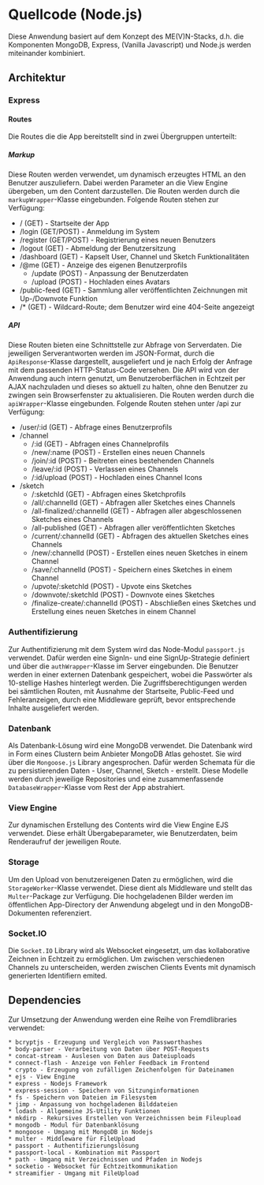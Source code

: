 # Quellcode (Node.js)

Diese Anwendung basiert auf dem Konzept des ME(V)N-Stacks, d.h. die Komponenten MongoDB, Express, (Vanilla Javascript) und Node.js werden miteinander kombiniert.

## Architektur

### Express

#### Routes

Die Routes die die App bereitstellt sind in zwei Übergruppen unterteilt:

##### Markup

Diese Routen werden verwendet, um dynamisch erzeugtes HTML an den Benutzer auszuliefern.
Dabei werden Parameter an die View Engine übergeben, um den Content darzustellen. Die Routen werden durch die `markupWrapper`-Klasse eingebunden. Folgende Routen stehen zur Verfügung:

* / (GET) - Startseite der App
* /login (GET/POST) - Anmeldung im System
* /register (GET/POST) - Registrierung eines neuen Benutzers
* /logout (GET) - Abmeldung der Benutzersitzung
* /dashboard (GET) - Kapselt User, Channel und Sketch Funktionalitäten
* /@me (GET) - Anzeige des eigenen Benutzerprofils
    * /update (POST) - Anpassung der Benutzerdaten
    * /upload (POST) - Hochladen eines Avatars
* /public-feed (GET) - Sammlung aller veröffentlichten Zeichnungen mit Up-/Downvote Funktion
* /* (GET) - Wildcard-Route; dem Benutzer wird eine 404-Seite angezeigt

##### API

Diese Routen bieten eine Schnittstelle zur Abfrage von Serverdaten. Die jeweiligen Serverantworten werden im JSON-Format, durch die `ApiResponse`-Klasse dargestellt, ausgeliefert und je nach Erfolg der Anfrage mit dem passenden HTTP-Status-Code versehen. Die API wird von der Anwendung auch intern genutzt, um Benutzeroberflächen in Echtzeit per AJAX nachzuladen und dieses so aktuell zu halten, ohne den Benutzer zu zwingen sein Browserfenster zu aktualisieren. Die Routen werden durch die `apiWrapper`-Klasse eingebunden. Folgende Routen stehen unter /api zur Verfügung:

* /user/:id (GET) - Abfrage eines Benutzerprofils
* /channel 
    * /:id (GET) - Abfragen eines Channelprofils
    * /new/:name (POST) - Erstellen eines neuen Channels
    * /join/:id (POST) - Beitreten eines bestehenden Channels
    * /leave/:id (POST) - Verlassen eines Channels
    * /:id/upload (POST) - Hochladen eines Channel Icons
* /sketch
    * /:sketchId (GET) - Abfragen eines Sketchprofils
    * /all/:channelId (GET) - Abfragen aller Sketches eines Channels
    * /all-finalized/:channelId (GET) - Abfragen aller abgeschlossenen Sketches eines Channels
    * /all-published (GET) - Abfragen aller veröffentlichten Sketches
    * /current/:channelId (GET) - Abfragen des aktuellen Sketches eines Channels
    * /new/:channelId (POST) - Erstellen eines neuen Sketches in einem Channel
    * /save/:channelId (POST) - Speichern eines Sketches in einem Channel
    * /upvote/:sketchId (POST) - Upvote eins Sketches
    * /downvote/:sketchId (POST) - Downvote eines Sketches
    * /finalize-create/:channelId (POST) - Abschließen eines Sketches und Erstellung eines neuen Sketches in einem Channel

### Authentifizierung

Zur Authentifizierung mit dem System wird das Node-Modul `passport.js` verwendet. Dafür werden eine SignIn- und eine SignUp-Strategie definiert und über die `authWrapper`-Klasse im Server eingebunden. Die Benutzer werden in einer externen Datenbank gespeichert, wobei die Passwörter als 10-stellige Hashes hinterlegt werden. Die Zugriffsberechtigungen werden bei sämtlichen Routen, mit Ausnahme der Startseite, Public-Feed und Fehleranzeigen, durch eine Middleware geprüft, bevor entsprechende Inhalte ausgeliefert werden.

### Datenbank

Als Datenbank-Lösung wird eine MongoDB verwendet. Die Datenbank wird in Form eines Clustern beim Anbieter MongoDB Atlas gehostet.
Sie wird über die `Mongoose.js` Library angesprochen. Dafür werden Schemata für die zu persistierenden Daten - User, Channel, Sketch - erstellt. Diese Modelle werden durch jeweilige Repositories und eine zusammenfassende `DatabaseWrapper`-Klasse vom Rest der App abstrahiert. 

### View Engine

Zur dynamischen Erstellung des Contents wird die View Engine EJS verwendet. Diese erhält Übergabeparameter, wie Benutzerdaten, beim Renderaufruf der jeweiligen Route.

### Storage

Um den Upload von benutzereigenen Daten zu ermöglichen, wird die `StorageWorker`-Klasse verwendet. Diese dient als Middleware und stellt das `Multer`-Package zur Verfügung. Die hochgeladenen Bilder werden im öffentlichen App-Directory der Anwendung abgelegt und in den MongoDB-Dokumenten referenziert.

### Socket.IO

Die `Socket.IO` Library wird als Websocket eingesetzt, um das kollaborative Zeichnen in Echtzeit zu ermöglichen. Um zwischen verschiedenen Channels zu unterscheiden, werden zwischen Clients Events mit dynamisch generierten Identifiern emited.

## Dependencies

Zur Umsetzung der Anwendung werden eine Reihe von Fremdlibraries verwendet:

    * bcryptjs - Erzeugung und Vergleich von Passworthashes
    * body-parser - Verarbeitung von Daten über POST-Requests
    * concat-stream - Auslesen von Daten aus Dateiuploads
    * connect-flash - Anzeige von Fehler Feedback im Frontend
    * crypto - Erzeugung von zufälligen Zeichenfolgen für Dateinamen
    * ejs - View Engine
    * express - Nodejs Framework
    * express-session - Speichern von Sitzunginformationen
    * fs - Speichern von Dateien im Filesystem
    * jimp - Anpassung von hochgeladenen Bilddateien
    * lodash - Allgemeine JS-Utility Funktionen
    * mkdirp - Rekursives Erstellen von Verzeichnissen beim Fileupload
    * mongodb - Modul für Datenbanklösung
    * mongoose - Umgang mit MongoDB in Nodejs
    * multer - Middleware für FileUpload
    * passport - Authentifizierungslösung
    * passport-local - Kombination mit Passport
    * path - Umgang mit Verzeichnissen und Pfaden in Nodejs
    * socketio - Websocket für Echtzeitkommunikation
    * streamifier - Umgang mit FileUpload
